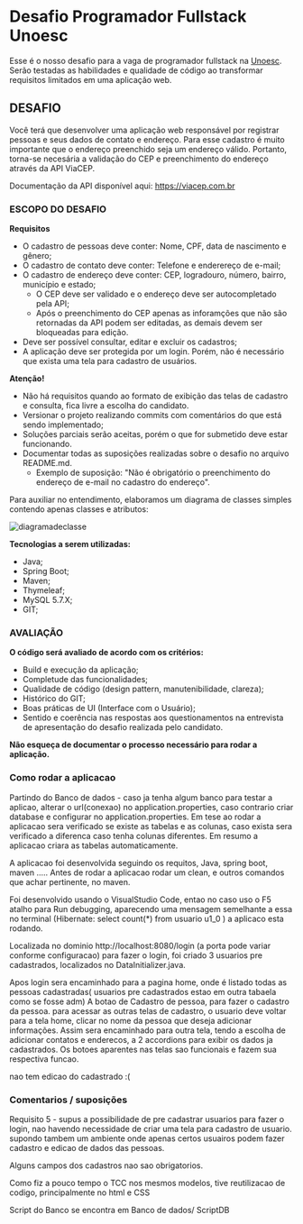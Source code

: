 # Desafio Programador Fullstack Unoesc

Esse é o nosso desafio para a vaga de programador fullstack na [Unoesc](https://www.unoesc.edu.br/). Serão testadas as habilidades e qualidade de código ao transformar requisitos limitados em uma aplicação web.

## DESAFIO

Você terá que desenvolver uma aplicação web responsável por registrar pessoas e seus dados de contato e endereço. Para esse cadastro é muito importante que o endereço preenchido seja um endereço válido. Portanto, torna-se necesária a validação do CEP e preenchimento do endereço através da API ViaCEP. 

Documentação da API disponível aqui: https://viacep.com.br

### ESCOPO DO DESAFIO

**Requisitos**
- O cadastro de pessoas deve conter: Nome, CPF, data de nascimento e gênero; 
- O cadastro de contato deve conter: Telefone e enderereço de e-mail;
- O cadastro de endereço deve conter: CEP, logradouro, número, bairro, município e estado;
  -  O CEP deve ser validado e o endereço deve ser autocompletado pela API;
  - Após o preenchimento do CEP apenas as inforamções que não são retornadas da API podem ser editadas, as demais devem ser bloqueadas para edição. 
- Deve ser possível consultar, editar e excluir os cadastros;
- A aplicação deve ser protegida por um login. Porém, não é necessário que exista uma tela para cadastro de usuários.

**Atenção!**
- Não há requisitos quando ao formato de exibição das telas de cadastro e consulta, fica livre a escolha do candidato.
- Versionar o projeto realizando commits com comentários do que está sendo implementado;
- Soluções parciais serão aceitas, porém o que for submetido deve estar funcionando.
- Documentar todas as suposições realizadas sobre o desafio no arquivo README.md.
  - Exemplo de suposição: "Não é obrigatório o preenchimento do endereço de e-mail no cadastro do endereço". 

Para auxiliar no entendimento, elaboramos um diagrama de classes simples contendo apenas classes e atributos: 

![diagramadeclasse](https://user-images.githubusercontent.com/4011040/197817709-3e4cfb77-e863-4096-a610-8290f71b8aef.png)

**Tecnologias a serem utilizadas:**
- Java;
- Spring Boot;
- Maven;
- Thymeleaf;
- MySQL 5.7.X;
- GIT;

### AVALIAÇÃO

**O código será avaliado de acordo com os critérios:**
- Build e execução da aplicação;
- Completude das funcionalidades;
- Qualidade de código (design pattern, manutenibilidade, clareza); 
- Histórico do GIT; 
- Boas práticas de UI (Interface com o Usuário);
- Sentido e coerência nas respostas aos questionamentos na entrevista de apresentação do desafio realizada pelo candidato.

**Não esqueça de documentar o processo necessário para rodar a aplicação.**

### Como rodar a aplicacao

Partindo do Banco de dados -  caso ja tenha algum banco para testar a aplicao, alterar o url(conexao) no application.properties, caso contrario criar database e configurar no application.properties.
Em tese ao rodar a aplicacao sera verificado se existe as tabelas e as colunas, caso exista sera verificado a diferenca caso tenha colunas diferentes. Em resumo a aplicacao criara as tabelas automaticamente.

A aplicacao foi desenvolvida seguindo os requitos, Java, spring boot, maven .....
Antes de rodar a aplicacao rodar um clean, e outros comandos que achar pertinente, no maven.

Foi desenvolvido usando o VisualStudio Code, entao no caso uso o F5 atalho para Run debugging, aparecendo uma mensagem semelhante a essa no terminal (Hibernate: select count(*) from usuario u1_0 )  a aplicaco esta rodando.

Localizada no dominio http://localhost:8080/login (a porta pode variar conforme configuracao)
 para fazer o login, foi criado 3 usuarios pre cadastrados, localizados no DataInitializer.java. 

Apos login sera encaminhado para a pagina home, onde é listado todas as pessoas cadastradas( usuarios pre cadastrados estao em outra tabaela como se fosse adm)
A botao de Cadastro de pessoa, para fazer o cadastro da pessoa.
para acessar as outras telas de cadastro, o usuario deve voltar para a tela home, clicar no nome da pessoa que deseja adicionar informações.
Assim sera encaminhado para outra tela, tendo a escolha de adicionar contatos e enderecos, a 2 accordions para exibir os dados ja cadastrados.
Os botoes aparentes nas telas sao funcionais e fazem sua respectiva funcao.

nao tem edicao do cadastrado :(


### Comentarios / suposições 
Requisito 5 -  supus a possibilidade de pre cadastrar usuarios para fazer o login, nao havendo necessidade de criar uma tela para cadastro de usuario. supondo tambem um ambiente onde apenas certos usuairos podem fazer cadastro e edicao de dados das pessoas.

Alguns campos dos cadastros nao sao obrigatorios. 

Como fiz a pouco tempo o TCC nos mesmos modelos, tive reutilizacao de codigo, principalmente no html e CSS 

Script do Banco se encontra em Banco de dados/ ScriptDB


